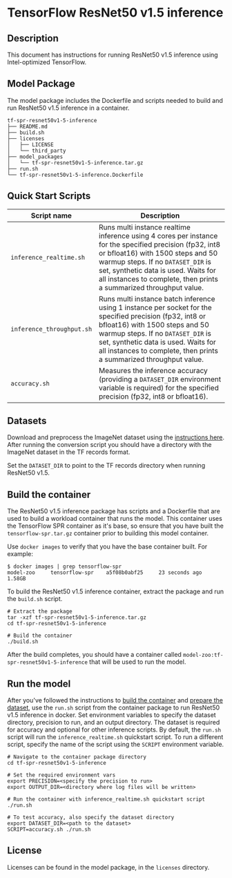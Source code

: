 <!--- 0. Title -->
# TensorFlow ResNet50 v1.5 inference

<!-- 10. Description -->
## Description

This document has instructions for running ResNet50 v1.5 inference using
Intel-optimized TensorFlow.

## Model Package

The model package includes the Dockerfile and scripts needed to build and
run ResNet50 v1.5 inference in a container.
```
tf-spr-resnet50v1-5-inference
├── README.md
├── build.sh
├── licenses
│   ├── LICENSE
│   └── third_party
├── model_packages
│   └── tf-spr-resnet50v1-5-inference.tar.gz
├── run.sh
└── tf-spr-resnet50v1-5-inference.Dockerfile
```

<!--- 40. Quick Start Scripts -->
## Quick Start Scripts

| Script name | Description |
|-------------|-------------|
| `inference_realtime.sh` | Runs multi instance realtime inference using 4 cores per instance for the specified precision (fp32, int8 or bfloat16) with 1500 steps and 50 warmup steps. If no `DATASET_DIR` is set, synthetic data is used. Waits for all instances to complete, then prints a summarized throughput value. |
| `inference_throughput.sh` | Runs multi instance batch inference using 1 instance per socket for the specified precision (fp32, int8 or bfloat16) with 1500 steps and 50 warmup steps. If no `DATASET_DIR` is set, synthetic data is used. Waits for all instances to complete, then prints a summarized throughput value. |
| `accuracy.sh` | Measures the inference accuracy (providing a `DATASET_DIR` environment variable is required) for the specified precision (fp32, int8 or bfloat16). |

<!--- 30. Datasets -->
## Datasets

Download and preprocess the ImageNet dataset using the [instructions here](https://github.com/IntelAI/models/blob/master/datasets/imagenet/README.md).
After running the conversion script you should have a directory with the
ImageNet dataset in the TF records format.

Set the `DATASET_DIR` to point to the TF records directory when running ResNet50 v1.5.

## Build the container

The ResNet50 v1.5 inference package has scripts and a Dockerfile that are
used to build a workload container that runs the model. This container
uses the TensorFlow SPR container as it's base, so ensure that you have built
the `tensorflow-spr.tar.gz` container prior to building this model container.

Use `docker images` to verify that you have the base container built. For example:
```
$ docker images | grep tensorflow-spr
model-zoo     tensorflow-spr    a5f08b0abf25     23 seconds ago   1.58GB
```

To build the ResNet50 v1.5 inference container, extract the package and
run the `build.sh` script.
```
# Extract the package
tar -xzf tf-spr-resnet50v1-5-inference.tar.gz
cd tf-spr-resnet50v1-5-inference

# Build the container
./build.sh
```

After the build completes, you should have a container called
`model-zoo:tf-spr-resnet50v1-5-inference` that will be used to run the model.

## Run the model

After you've followed the instructions to [build the container](#build-the-container)
and [prepare the dataset](#datasets), use the `run.sh` script from the container
package to run ResNet50 v1.5 inference in docker. Set environment variables to
specify the dataset directory, precision to run, and
an output directory.
The dataset is required for accuracy and optional for other inference scripts.
By default, the `run.sh` script will run the
`inference_realtime.sh` quickstart script. To run a different script, specify
the name of the script using the `SCRIPT` environment variable.
```
# Navigate to the container package directory
cd tf-spr-resnet50v1-5-inference

# Set the required environment vars
export PRECISION=<specify the precision to run>
export OUTPUT_DIR=<directory where log files will be written>

# Run the container with inference_realtime.sh quickstart script
./run.sh

# To test accuracy, also specify the dataset directory
export DATASET_DIR=<path to the dataset>
SCRIPT=accuracy.sh ./run.sh
```

<!--- 80. License -->
## License

Licenses can be found in the model package, in the `licenses` directory.

